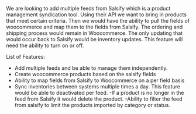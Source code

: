 We are looking to add multiple feeds from Salsify which is a product management syndication tool. Using their API we want to bring in products that meet certain criteria. Then we would have the ability to pull the fields of woocommerce and map them to the fields from Salsify. The ordering and shipping process would remain in Woocommerce. The only updating that would occur back to Salsify would be inventory updates. This feature will need the ability to turn on or off.

List of Features:
- Add multiple feeds and be able to manage them independently.
- Create woocommerce products based on the salsify fields
- Ability to map fields from Salsify to Woocommerce on a per field basis
- Sync inventories between systems multiple times a day. This feature would be able to deactivated per feed.
-If a product is no longer in the feed from Salsify it would delete the product.
-Ability to filter the feed from salsify to limit the products imported by category or status.
